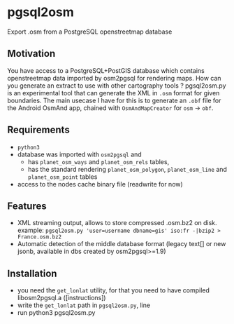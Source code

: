 # pgsql2osm
Export .osm from a PostgreSQL openstreetmap database

Motivation
---
You have access to a PostgreSQL+PostGIS database which contains openstreetmap data imported by osm2pgsql for rendering maps. How can you generate an extract to use with other cartography tools ?
pgsql2osm.py is an experimental tool that can generate the XML in `.osm` format for given boundaries.
The main usecase I have for this is to generate an `.obf` file for the Android OsmAnd app, chained with `OsmAndMapCreator` for `osm` -> `obf`.

Requirements
---
* `python3`
* database was imported with `osm2pgsql` and
  - has `planet_osm_ways` and `planet_osm_rels` tables,
  - has the standard rendering `planet_osm_polygon`, `planet_osm_line` and `planet_osm_point` tables
* access to the nodes cache binary file (readwrite for now)

Features
---
* XML streaming output, allows to store compressed .osm.bz2 on disk. example:
`pgsql2osm.py 'user=username dbname=gis' iso:fr -|bzip2 > France.osm.bz2`
* Automatic detection of the middle database format (legacy text[] or new jsonb, available in dbs created by osm2pgsql>=1.9)


Installation
---
* you need the `get_lonlat` utility, for that you need to have compiled libosm2pgsql.a ([instructions])
* write the `get_lonlat` path in `pgsql2osm.py`, line 
* run python3 pgsql2osm.py
